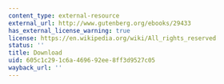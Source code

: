 ```yaml
---
content_type: external-resource
external_url: http://www.gutenberg.org/ebooks/29433
has_external_license_warning: true
license: https://en.wikipedia.org/wiki/All_rights_reserved
status: ''
title: Download
uid: 605c1c29-1c6a-4696-92ee-8ff3d9527c05
wayback_url: ''
---
```

